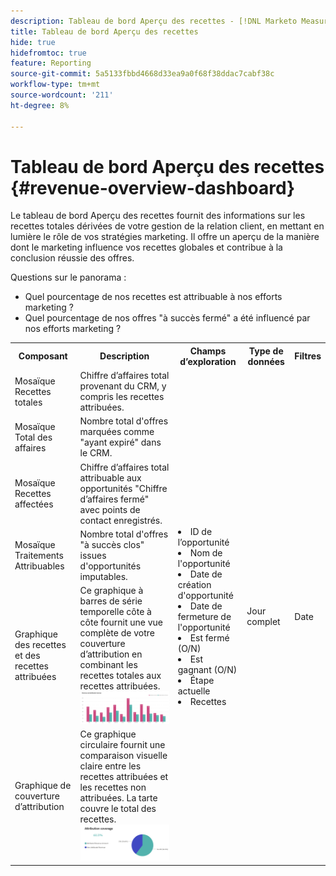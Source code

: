 ```yaml
---
description: Tableau de bord Aperçu des recettes - [!DNL Marketo Measure] - Produit
title: Tableau de bord Aperçu des recettes
hide: true
hidefromtoc: true
feature: Reporting
source-git-commit: 5a5133fbbd4668d33ea9a0f68f38ddac7cabf38c
workflow-type: tm+mt
source-wordcount: '211'
ht-degree: 8%

---
```


# Tableau de bord Aperçu des recettes {#revenue-overview-dashboard}

Le tableau de bord Aperçu des recettes fournit des informations sur les recettes totales dérivées de votre gestion de la relation client, en mettant en lumière le rôle de vos stratégies marketing. Il offre un aperçu de la manière dont le marketing influence vos recettes globales et contribue à la conclusion réussie des offres.

Questions sur le panorama :

* Quel pourcentage de nos recettes est attribuable à nos efforts marketing ?
* Quel pourcentage de nos offres &quot;à succès fermé&quot; a été influencé par nos efforts marketing ?

<table>
<tbody> 
  <tr> 
   <th>Composant</th> 
   <th>Description</th>
   <th>Champs d’exploration</th>
   <th>Type de données</th>
   <th>Filtres</th>
  </tr>
  <tr>
    <td>Mosaïque Recettes totales</td>
    <td>Chiffre d’affaires total provenant du CRM, y compris les recettes attribuées.</td>
    <td rowspan="6"><li>ID de l’opportunité</li>
<li>Nom de l'opportunité</li>
<li>Date de création d'opportunité</li>
<li>Date de fermeture de l'opportunité</li>
<li>Est fermé (O/N)</li>
<li>Est gagnant (O/N)</li>
<li>Étape actuelle</li>
<li>Recettes</li></td>
    <td rowspan="6">Jour complet</td>
    <td rowspan="6">Date</td>
  </tr>
  <tr>
    <td>Mosaïque Total des affaires</td>
    <td>Nombre total d'offres marquées comme "ayant expiré" dans le CRM.</td>
  </tr>
  <tr>
    <td>Mosaïque Recettes affectées</td>
    <td>Chiffre d’affaires total attribuable aux opportunités "Chiffre d’affaires fermé" avec points de contact enregistrés.</td>
  </tr>
  <tr>
    <td>Mosaïque Traitements Attribuables</td>
    <td>Nombre total d'offres "à succès clos" issues d'opportunités imputables.</td>
  </tr>
  <tr>
    <td>Graphique des recettes et des recettes attribuées</td>
    <td>Ce graphique à barres de série temporelle côte à côte fournit une vue complète de votre couverture d’attribution en combinant les recettes totales aux recettes attribuées.
    <br/><img src="assets/revenue-overview-dashboard-1.png"></td>
  </tr>
  <tr>
    <td>Graphique de couverture d’attribution</td>
    <td>Ce graphique circulaire fournit une comparaison visuelle claire entre les recettes attribuées et les recettes non attribuées. La tarte couvre le total des recettes.
    <br/>
    <img src="assets/revenue-overview-dashboard-2.png"></td>
  </tr>
</tbody>
</table>
